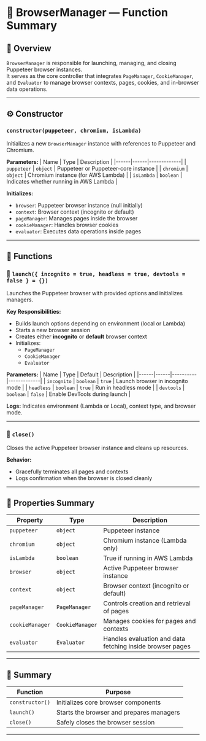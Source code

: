 # 🧭 BrowserManager — Function Summary

## 📄 Overview
`BrowserManager` is responsible for launching, managing, and closing Puppeteer browser instances.  
It serves as the core controller that integrates `PageManager`, `CookieManager`, and `Evaluator` to manage browser contexts, pages, cookies, and in-browser data operations.

---

## ⚙️ Constructor

### `constructor(puppeteer, chromium, isLambda)`
Initializes a new `BrowserManager` instance with references to Puppeteer and Chromium.

**Parameters:**
| Name | Type | Description |
|------|------|-------------|
| `puppeteer` | `object` | Puppeteer or Puppeteer-core instance |
| `chromium` | `object` | Chromium instance (for AWS Lambda) |
| `isLambda` | `boolean` | Indicates whether running in AWS Lambda |

**Initializes:**
- `browser`: Puppeteer browser instance (null initially)
- `context`: Browser context (incognito or default)
- `pageManager`: Manages pages inside the browser
- `cookieManager`: Handles browser cookies
- `evaluator`: Executes data operations inside pages

---

## 🧩 Functions

### 🚀 `launch({ incognito = true, headless = true, devtools = false } = {})`
Launches the Puppeteer browser with provided options and initializes managers.

**Key Responsibilities:**
- Builds launch options depending on environment (local or Lambda)
- Starts a new browser session
- Creates either **incognito** or **default** browser context
- Initializes:
  - `PageManager`
  - `CookieManager`
  - `Evaluator`

**Parameters:**
| Name | Type | Default | Description |
|------|------|----------|-------------|
| `incognito` | `boolean` | `true` | Launch browser in incognito mode |
| `headless` | `boolean` | `true` | Run in headless mode |
| `devtools` | `boolean` | `false` | Enable DevTools during launch |

**Logs:**
Indicates environment (Lambda or Local), context type, and browser mode.

---

### 🧹 `close()`
Closes the active Puppeteer browser instance and cleans up resources.

**Behavior:**
- Gracefully terminates all pages and contexts
- Logs confirmation when the browser is closed cleanly

---

## 🧠 Properties Summary

| Property | Type | Description |
|-----------|------|-------------|
| `puppeteer` | `object` | Puppeteer instance |
| `chromium` | `object` | Chromium instance (Lambda only) |
| `isLambda` | `boolean` | True if running in AWS Lambda |
| `browser` | `object` | Active Puppeteer browser instance |
| `context` | `object` | Browser context (incognito or default) |
| `pageManager` | `PageManager` | Controls creation and retrieval of pages |
| `cookieManager` | `CookieManager` | Manages cookies for pages and contexts |
| `evaluator` | `Evaluator` | Handles evaluation and data fetching inside browser pages |

---

## 🧾 Summary

| Function | Purpose |
|-----------|----------|
| `constructor()` | Initializes core browser components |
| `launch()` | Starts the browser and prepares managers |
| `close()` | Safely closes the browser session |

---
